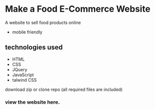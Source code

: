 # Make a Food E-Commerce Website

A website to sell food products online

* mobile friendly

## technologies used

* HTML
* CSS
* JQuery
* JavaScript
* talwind CSS

download zip or clone repo (all required files are included)

### view the website here.





